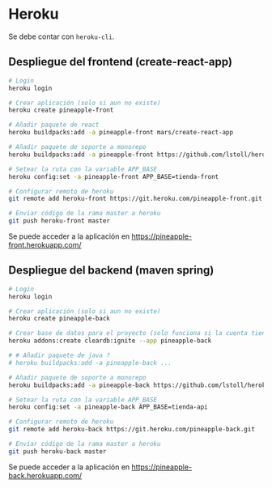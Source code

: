 # Heroku

Se debe contar con `heroku-cli`.

## Despliegue del frontend (create-react-app)

```bash
# Login
heroku login

# Crear aplicación (solo si aun no existe)
heroku create pineapple-front

# Añadir paquete de react
heroku buildpacks:add -a pineapple-front mars/create-react-app

# Añadir paquete de soporte a monorepo
heroku buildpacks:add -a pineapple-front https://github.com/lstoll/heroku-buildpack-monorepo -i 1

# Setear la ruta con la variable APP_BASE
heroku config:set -a pineapple-front APP_BASE=tienda-front

# Configurar remoto de heroku
git remote add heroku-front https://git.heroku.com/pineapple-front.git

# Enviar código de la rama master a heroku
git push heroku-front master
```

Se puede acceder a la aplicación en https://pineapple-front.herokuapp.com/

## Despliegue del backend (maven spring)

```bash
# Login
heroku login

# Crear aplicación (solo si aun no existe)
heroku create pineapple-back

# Crear base de datos para el proyecto (solo funciona si la cuenta tiene una tarjeta asociada)
heroku addons:create cleardb:ignite --app pineapple-back

# # Añadir paquete de java ?
# heroku buildpacks:add -a pineapple-back ...

# Añadir paquete de soporte a monorepo
heroku buildpacks:add -a pineapple-back https://github.com/lstoll/heroku-buildpack-monorepo -i 1

# Setear la ruta con la variable APP_BASE
heroku config:set -a pineapple-back APP_BASE=tienda-api

# Configurar remoto de heroku
git remote add heroku-back https://git.heroku.com/pineapple-back.git

# Enviar código de la rama master a heroku
git push heroku-back master

```

Se puede acceder a la aplicación en https://pineapple-back.herokuapp.com/

<!-- Links -->

[1]: https://devcenter.heroku.com/articles/heroku-cli
